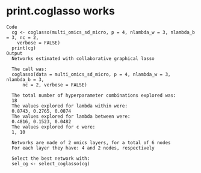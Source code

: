 # print.coglasso works

    Code
      cg <- coglasso(multi_omics_sd_micro, p = 4, nlambda_w = 3, nlambda_b = 3, nc = 2,
        verbose = FALSE)
      print(cg)
    Output
      Networks estimated with collaborative graphical lasso
      
      The call was:
      coglasso(data = multi_omics_sd_micro, p = 4, nlambda_w = 3, nlambda_b = 3, 
          nc = 2, verbose = FALSE)
      
      The total number of hyperparameter combinations explored was:
      18
      The values explored for lambda within were:
      0.8743, 0.2765, 0.0874
      The values explored for lambda between were:
      0.4816, 0.1523, 0.0482
      The values explored for c were:
      1, 10
      
      Networks are made of 2 omics layers, for a total of 6 nodes
      For each layer they have: 4 and 2 nodes, respectively
      
      Select the best network with:
      sel_cg <- select_coglasso(cg)

